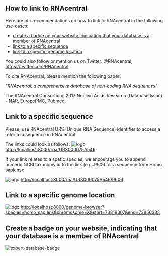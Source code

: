 
## How to link to RNAcentral <a style="cursor: pointer" id="link-to-rnacentral" ng-click="scrollTo('link-to-rnacentral')" name="link-to-rnacentral" class="text-muted smaller"><i class="fa fa-link"></i></a>

Here are our recommendations on how to link to RNAcentral in the following use-cases:

 * [create a badge on your website, indicating that your database is a member of RNAcentral]()
 * [link to a specific sequence]()
 * [link to a specific genome location]()

You could also follow or mention us on Twitter: @RNAcentral, https://twitter.com/RNAcentral.

To cite RNAcentral, please mention the following paper:

_"RNAcentral: a comprehensive database of non-coding RNA sequences"_

The RNAcentral Consortium, 2017
Nucleic Acids Research (Database Issue) - [NAR](http://nar.oxfordjournals.org/content/45/D1/D128.full), [EuropePMC](http://europepmc.org/abstract/MED/27794554), [Pubmed](http://www.ncbi.nlm.nih.gov/pubmed/27794554).

## Link to a specific sequence <a style="cursor: pointer" id="link-to-sequence" ng-click="scrollTo('link-to-sequence')" name="link-to-sequence" class="text-muted smaller"><i class="fa fa-link"></i></a>

Please, use RNAcentral URS (Unique RNA Sequence) identifier to access a refer to a sequence in RNAcentral.

The links could look as follows: ![logo](http://localhost:8000/static/img/logo/RNAcentral_icon.png) [http://localhost:8000/rna/URS000075A546](http://localhost:8000/rna/URS000075A546)

If your link relates to a spefic species, we encourage you to append numeric  NCBI taxonomy id to the link 
(e.g. 9606 for a sequence from Homo sapiens):

![logo](http://localhost:8000/static/img/logo/RNAcentral_icon.png) [http://localhost:8000/rna/URS000075A546/9606](http://localhost:8000/rna/URS000075A546/9606)

## Link to a specific genome location <a style="cursor: pointer" id="link-to-genome-location" ng-click="scrollTo('link-to-genome-location')" name="link-to-genome-location" class="text-muted smaller"><i class="fa fa-link"></i></a>

![logo](http://localhost:8000/static/img/logo/RNAcentral_icon.png) [http://localhost:8000/genome-browser?species=homo_sapiens&chromosome=X&start=73819307&end=73856333](http://localhost:8000/genome-browser?species=homo_sapiens&chromosome=X&start=73819307&end=73856333)

## Create a badge on your website, indicating that your database is a member of RNAcentral <a style="cursor: pointer" id="expert-database-badge" ng-click="scrollTo('expert-database-badge')" name="expert-database-badge" class="text-muted smaller"><i class="fa fa-link"></i></a>

![expert-database-badge](http://localhost:8000/static/img/embed-logo/rnacentral.png)